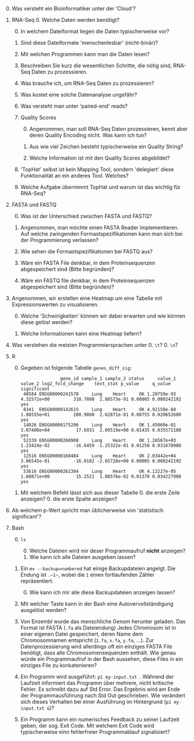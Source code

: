 0. Was versteht ein Bioinformatiker unter der 'Cloud'?

0. RNA-Seq
    0. Welche Daten werden benötigt?
    
    0. In welchem Dateiformat liegen die Daten typischerweise vor? 
    
    0. Sind diese Dateiformate 'menschenlesbar' (nicht-binär)?
    
    0. Mit welchen Programmen kann man die Daten lesen?
    
	0. Beschreiben Sie kurz die wesentlichen Schritte, die nötig sind, RNA-Seq Daten zu prozessieren.
	
    0. Was brauche ich, um RNA-Seq Daten zu prozessieren?
    
    0. Was kostet eine solche Datenanalyse ungefähr?
    
    0. Was versteht man unter 'paired-end' reads?
    
    0. Quality Scores
        
        0. Angenommen, man soll RNA-Seq Daten prozessieren, kennt aber deren Quality Encoding nicht. Was kann ich tun?
      
        0. Aus wie viel Zeichen besteht typischerweise ein Quality String?
      
        0. Welche Information ist mit den Quality Scores abgebildet?
      
    0. 'TopHat' selbst ist kein Mapping Tool, sondern 'delegiert' diese Funktionalität an ein anderes Tool. Welches?
      
	  0. Welche Aufgabe übernimmt TopHat und warum ist das wichtig für RNA-Seq?

0. FASTA und FASTQ

    0. Was ist der Unterschied zwischen FASTA und FASTQ?
    
    0. Angenommen, man möchte einen FASTA Reader implementieren.
Auf welche zwingenden Formastspezifikationen kann man sich bei der Programmierung verlassen? 

    0. Wie sehen die Formastspezifikationen bei FASTQ aus?

    0. Wäre ein FASTA File denkbar, in dem Proteinsequenzen abgespeichert sind (Bitte begründen)? 
    
    0. Wäre ein FASTQ file denkbar, in dem Proteinsequenzen abgespeichert sind (Bitte begründen)?

0. Angenommen, wir erstellen eine Heatmap um eine Tabelle mit Expressionswerten zu visualisieren.

    0. Welche 'Schwirigkeiten' können wir dabei erwarten und wie können diese gelöst werden?

    0. Welche Informationen kann eine Heatmap liefern?
    
0. Was verstehen die meisten Programmiersprachen unter
    0. `\t`?
    0. `\n`?
    
0. R

    0. Gegeben ist folgende Tabelle `genes_diff_sig`:
    
						  gene_id sample_1 sample_2 status     value_1     value_2 log2_fold_change    test_stat p_value     q_value significant
    		40584 ENSG00000241570     Lung    Heart     OK 1.20759e-93 4.32572e+00         310.7800  2.88573e-91 0.00005 0.000242192         yes
			8341  ENSG00000142615     Lung    Heart     OK 4.92158e-84 1.88555e+01         280.9800  2.62871e-81 0.00755 0.020652600         yes
			14026 ENSG00000175206     Lung    Heart     OK 1.45060e-01 3.07400e+04          17.6931  2.09519e+00 0.01435 0.035571100         yes
			52339 ENSG00000260908     Lung    Heart     OK 1.26567e+03 1.23424e-02         -16.6459 -1.25322e-01 0.01250 0.031678900         yes
			12516 ENSG00000168484     Lung    Heart     OK 2.03442e+04 3.06545e-01         -16.0182 -2.65728e+00 0.00005 0.000242192         yes
			53616 ENSG00000262304     Lung    Heart     OK 4.12227e-05 1.60871e+00          15.2521  1.08576e-02 0.01370 0.034227900         yes
    
    0. Mit welchem Befehl lässt sich aus dieser Tabelle
        0. die erste Zeile anzeigen?
        0. die erste Spalte anzeigen?
        
0. Ab welchem p-Wert spricht man üblicherweise von 'statistisch significant'?
    
0. Bash

    0. `ls`
    
        0. Welche Dateien wird mir deser Programmaufruf **nicht** anzeigen?
        0. Wie kann ich alle Dateien ausgeben lassen?
        
    0. Ein `mv --backup=numbered` hat einige Backupdateien angelgt. Die Endung ist `.~1~`, wobei die `1` einen fortlaufenden Zähler repräsentiert.
    
        0. Wie kann ich mir alle diese Backupdateien anzeigen lassen?
        
    0. Mit welcher Taste kann in der Bash eine Autovervollständigung ausgelöst werden?
    
    0. Von Ensembl wurde das menschliche Genom herunter geladen. Das Format ist FASTA (`.fa` als Dateiendung)
    Jedes Chromosom ist in einer eigenen Datei gespeichert, deren Name dem Chromosomnamen entspricht (`1.fa`, `x.fa`, `y.fa`, ...).
    Zur Datenprozessierung wird allerdings oft ein einziges FASTA File benötigt, dass alle Chromosomensequenzen enthält.
    Wie genau würde ein Programmaufruf in der Bash aussehen, diese Files in ein einziges File zu konkatenieren? 
    
    0. Ein Programm wird ausgeführt:
    `p1 my-input.txt `.
    Während der Laufzeit informiert das Programm über mehrere, nicht kritische Fehler. Es schreibt dazu auf Std Error. Das Ergebnis wird am Ende der Programmausführung nach Std Out geschrieben.
    Wie verändert sich dieses Verhalten bei einer Ausführung im Hintergrund (`p1 my-input.txt &`)?
    
    0. Ein Programm kann ein numerisches Feedback zu seiner Laufzeit geben, der sog. Exit Code.
    Mit welchem Exit Code wird typischerweise einn fehlerfreier Programmablauf signalisiert?
    
    

